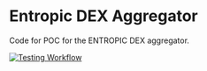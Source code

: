 Entropic DEX Aggregator
========

Code for POC for the ENTROPIC DEX aggregator.

[![Testing Workflow](https://github.com/entropic-finance/dexa-core-code/actions/workflows/testing.yml/badge.svg)](https://github.com/entropic-finance/dexa-core-code/actions/workflows/testing.yml)

